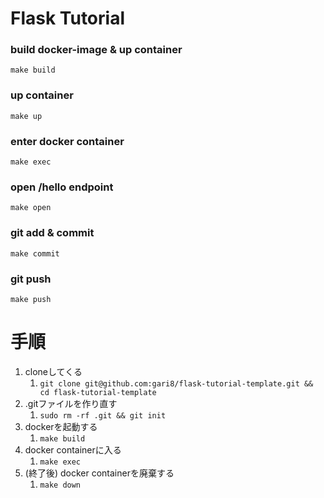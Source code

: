 # Flask Tutorial

### build docker-image & up container
`make build`

### up container
`make up`

### enter docker container
`make exec`

### open /hello endpoint
`make open`

### git add & commit
`make commit`

### git push
`make push`



# 手順

1. cloneしてくる
   1. `git clone git@github.com:gari8/flask-tutorial-template.git && cd flask-tutorial-template`
2. .gitファイルを作り直す
   1. `sudo rm -rf .git && git init`
3. dockerを起動する
   1. `make build`
4. docker containerに入る
   1. `make exec`
5. (終了後) docker containerを廃棄する
   1. `make down`